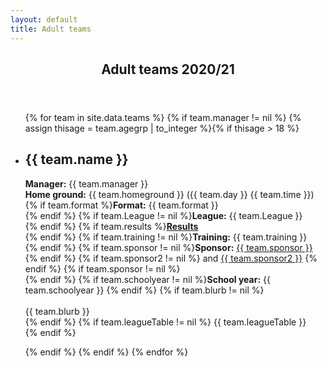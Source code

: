 ```yaml
---
layout: default
title: Adult teams
---
```


<article id="main">
    <header class="special container">
        <span class="icon fa-futbol-o"></span>
        <h2>Adult teams 2020/21</h2>
    </header>
    <section class="wrapper style4 container">
        <ul class="posts">
          {% for team in site.data.teams %}
          {% if team.manager != nil %}
	  {% assign thisage = team.agegrp | to_integer %}{% if thisage > 18 %}
            <li class="wrapper style1">
              <h2>{{ team.name }}</h2>
<p><strong>Manager:</strong> {{ team.manager }} <br />
<strong>Home ground:</strong> {{ team.homeground }} ({{ team.day }} {{ team.time }}) <br />
{% if team.format %}<strong>Format:</strong> {{ team.format }} <br /> {% endif %}
{% if team.League != nil %}<strong>League:</strong> {{ team.League }} <br /> {% endif %}
{% if team.results %}<a href="{{ team.results }}"><strong>Results</strong></a><br /> {% endif %}
{% if team.training != nil %}<strong>Training:</strong> {{ team.training }} <br /> {% endif %}
{% if team.sponsor != nil %}<strong>Sponsor:</strong> <a href="{{ team.sponsorURL }}">{{ team.sponsor }}</a> {% endif %}
{% if team.sponsor2 != nil %} and <a href="{{ team.sponsorURL2 }}">{{ team.sponsor2 }}</a> {% endif %}
{% if team.sponsor != nil %}<br /> {% endif %}
{% if team.schoolyear != nil %}<strong>School year:</strong> {{ team.schoolyear }} {% endif %}
{% if team.blurb != nil %}<br /><br /> {{ team.blurb }} <br /> {% endif %}
{% if team.leagueTable != nil %} {{ team.leagueTable }} <br /> {% endif %}
</p>
            </li>
	  {% endif %}
	  {% endif %}
          {% endfor %}
        </ul>
    </section>
</article>

